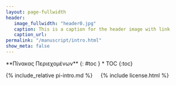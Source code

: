 ```yaml
---
layout: page-fullwidth
header:
   image_fullwidth: "header0.jpg"
   caption: This is a caption for the header image with link
   caption_url:
permalink: "/manuscript/intro.html"
show_meta: false
---
```



<div class="row">
<div class="medium-4 medium-push-8 columns" markdown="1">
<div class="panel radius" markdown="1">
**Πίνακας Περιεχομένων**
{: #toc }
*  TOC
{:toc}
</div>
</div><!-- /.medium-4.columns -->

<div class="medium-8 medium-pull-4 columns" markdown="1">

{% include_relative pi-intro.md %}

{% include license.html %}

</div><!-- /.medium-8.columns -->
</div><!-- /.row -->
